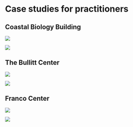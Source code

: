 # Case studies for practitioners

## Coastal Biology Building

![](<../.gitbook/assets/0 (38).png>)



![](<../.gitbook/assets/1 (38).png>)



## The Bullitt Center

![](<../.gitbook/assets/2 (17).png>)



![](<../.gitbook/assets/3 (18).png>)



## Franco Center

![](<../.gitbook/assets/4 (16).png>)



![](<../.gitbook/assets/5 (8).png>)
